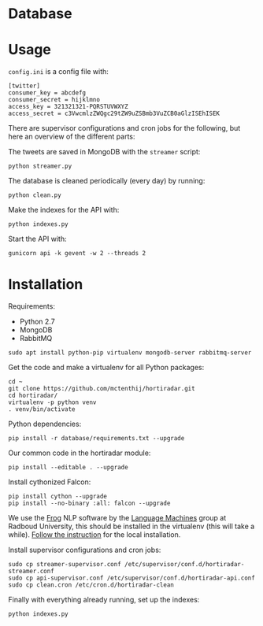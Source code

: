 Database
========

# Usage

`config.ini` is a config file with:

``` shell
[twitter]
consumer_key = abcdefg
consumer_secret = hijklmno
access_key = 321321321-PQRSTUVWXYZ
access_secret = c3VwcmlzZWQgc29tZW9uZSBmb3VuZCB0aGlzISEhISEK
```

There are supervisor configurations and cron jobs for the following, but here an
overview of the different parts:

The tweets are saved in MongoDB with the `streamer` script:
``` shell
python streamer.py
```

The database is cleaned periodically (every day) by running:
``` shell
python clean.py
```

Make the indexes for the API with:
``` shell
python indexes.py
```

Start the API with:
``` shell
gunicorn api -k gevent -w 2 --threads 2
```

# Installation

Requirements:

* Python 2.7
* MongoDB
* RabbitMQ

``` shell
sudo apt install python-pip virtualenv mongodb-server rabbitmq-server
```

Get the code and make a virtualenv for all Python packages:
``` shell
cd ~
git clone https://github.com/mctenthij/hortiradar.git
cd hortiradar/
virtualenv -p python venv
. venv/bin/activate
```

Python dependencies:
``` shell
pip install -r database/requirements.txt --upgrade
```

Our common code in the hortiradar module:
``` shell
pip install --editable . --upgrade
```

Install cythonized Falcon:
``` shell
pip install cython --upgrade
pip install --no-binary :all: falcon --upgrade
```

We use the [Frog][] NLP software by the [Language Machines][lama] group at
Radboud University, this should be installed in the virtualenv (this will take a
while). [Follow the instruction][lamachine] for the local installation.

[Frog]: https://languagemachines.github.io/frog/
[lama]: http://applejack.science.ru.nl/languagemachines/
[lamachine]: https://proycon.github.io/LaMachine/

Install supervisor configurations and cron jobs:
``` shell
sudo cp streamer-supervisor.conf /etc/supervisor/conf.d/hortiradar-streamer.conf
sudo cp api-supervisor.conf /etc/supervisor/conf.d/hortiradar-api.conf
sudo cp clean.cron /etc/cron.d/hortiradar-clean
```

Finally with everything already running, set up the indexes:
``` shell
python indexes.py
```
